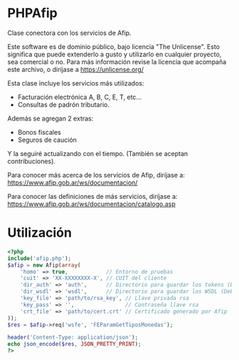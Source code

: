 # PHPAfip
Clase conectora con los servicios de Afip.

Este software es de dominio público, bajo licencia "The Unlicense".
Esto significa que puede extenderlo a gusto y utilizarlo
en cualquier proyecto, sea comercial o no.
Para más información revise la licencia que acompaña este archivo, o
diríjase a https://unlicense.org/

Esta clase incluye los servicios más utilizados:
- Facturación electrónica A, B, C, E, T, etc...
- Consultas de padrón tributario.

Además se agregan 2 extras:
- Bonos fiscales
- Seguros de caución

Y la seguiré actualizando con el tiempo.
(También se aceptan contribuciones).

Para conocer más acerca de los servicios de Afip, diríjase a:
https://www.afip.gob.ar/ws/documentacion/

Para conocer las definiciones de más servicios, diríjase a:
https://www.afip.gob.ar/ws/documentacion/catalogo.asp

# Utilización

```php
<?php
include('afip.php');
$afip = new Afip(array(
    'homo' => true,            // Entorno de pruebas
    'cuit' => 'XX-XXXXXXXX-X', // CUIT del cliente
    'dir_auth' => 'auth',      // Directorio para guardar los tokens (Debe existir)
    'dir_wsdl' => 'wsdl',      // Directorio para guardar los WSDL (Debe existir)
    'key_file' => 'path/to/rsa_key', // Llave privada rsa
    'key_pass' => '',                // Contraseña llave rsa
    'crt_file' => 'path/to/cert.crt' // Certificado generado por Afip
));
$res = $afip->req('wsfe', 'FEParamGetTiposMonedas');

header('Content-Type: application/json');
echo json_encode($res, JSON_PRETTY_PRINT);
?>
```